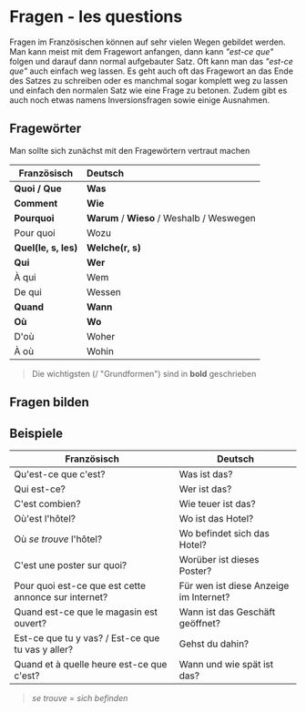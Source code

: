 # Fragen  - les questions

Fragen im Französischen können auf sehr vielen Wegen gebildet werden. Man kann meist mit dem Fragewort anfangen, dann kann *"est-ce que"* folgen und darauf dann normal aufgebauter Satz. Oft kann man das *"est-ce que"* auch einfach weg lassen. Es geht auch oft das Fragewort an das Ende des Satzes zu schreiben oder es manchmal sogar komplett weg zu lassen und einfach den normalen Satz wie eine Frage zu betonen. Zudem gibt es auch noch etwas namens Inversionsfragen sowie einige Ausnahmen. 



## Fragewörter

Man sollte sich zunächst mit den Fragewörtern vertraut machen

| Französisch          | Deutsch                                    |
| -------------------- | :----------------------------------------- |
| **Quoi / Que**       | **Was**                                    |
| **Comment**          | **Wie**                                    |
| **Pourquoi**         | **Warum** / **Wieso** / Weshalb / Weswegen |
| Pour quoi            | Wozu                                       |
| **Quel(le, s, les)** | **Welche(r, s)**                           |
| **Qui**              | **Wer**                                    |
| À qui                | Wem                                        |
| De qui               | Wessen                                     |
| **Quand**            | **Wann**                                   |
| **Où**               | **Wo**                                     |
| D'où                 | Woher                                      |
| À où                 | Wohin                                      |

> Die wichtigsten (/ "Grundformen") sind in **bold** geschrieben



## Fragen bilden



## Beispiele

| Französisch                                          | Deutsch                                |
| ---------------------------------------------------- | -------------------------------------- |
| Qu'est-ce que c'est?                                 | Was ist das?                           |
| Qui est-ce?                                          | Wer ist das?                           |
| C'est combien?                                       | Wie teuer ist das?                     |
| Où'est l'hôtel?                                      | Wo ist das Hotel?                      |
| Où *se trouve* l'hôtel?                              | Wo befindet sich das Hotel?            |
| C'est une poster sur quoi?                           | Worüber ist dieses Poster?             |
| Pour quoi est-ce que est cette annonce sur internet? | Für wen ist diese Anzeige im Internet? |
| Quand est-ce que le magasin est ouvert?              | Wann ist das Geschäft geöffnet?        |
| Est-ce que tu y vas? / Est-ce que tu vas y aller?    | Gehst du dahin?                        |
| Quand et à quelle heure est-ce que c'est?            | Wann und wie spät ist das?             |

>  *se trouve* = *sich befinden*